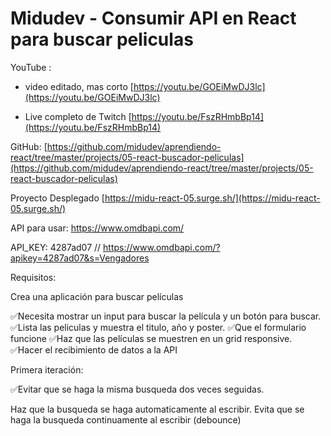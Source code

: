 # Midudev - Consumir API en React para buscar peliculas

YouTube :
- video editado, mas corto
[https://youtu.be/GOEiMwDJ3lc](https://youtu.be/GOEiMwDJ3lc)

- Live completo de Twitch
[https://youtu.be/FszRHmbBp14](https://youtu.be/FszRHmbBp14)

GitHub:
[https://github.com/midudev/aprendiendo-react/tree/master/projects/05-react-buscador-peliculas](https://github.com/midudev/aprendiendo-react/tree/master/projects/05-react-buscador-peliculas)

Proyecto Desplegado
[https://midu-react-05.surge.sh/](https://midu-react-05.surge.sh/)

API para usar:
https://www.omdbapi.com/

API_KEY: 4287ad07
// https://www.omdbapi.com/?apikey=4287ad07&s=Vengadores

Requisitos:

Crea una aplicación para buscar películas

✅Necesita mostrar un input para buscar la película y un botón para buscar. ✅Lista las peliculas y muestra el titulo, año y poster. ✅Que el formulario funcione ✅Haz que las películas se muestren en un grid responsive. ✅Hacer el recibimiento de datos a la API

Primera iteración:

✅Evitar que se haga la misma busqueda dos veces seguidas.

Haz que la busqueda se haga automaticamente al escribir.
Evita que se haga la busqueda continuamente al escribir (debounce)
